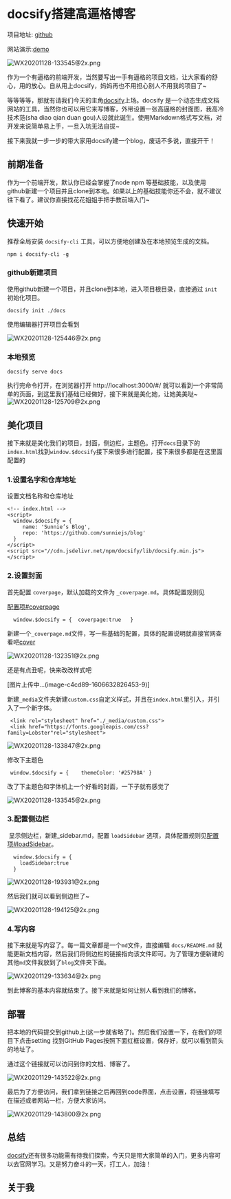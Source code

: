 # docsify搭建高逼格博客

项目地址: [github](https://github.com/sunniejs/blog)    

网站演示:[de](https://sunniejs.github.io/blog/#/)[mo](https://sunniejs.github.io/blog/#/)

![WX20201128-133545@2x.png](https://upload-images.jianshu.io/upload_images/11007391-43470ab3932bcb0f.png?imageMogr2/auto-orient/strip%7CimageView2/2/w/1240)


作为一个有逼格的前端开发，当然要写出一手有逼格的项目文档，让大家看的舒心，用的放心。自从用上docsify，妈妈再也不用担心别人不用我的项目了~

等等等等，那就有请我们今天的主角[docsify](https://docsify.js.org/#/zh-cn/)上场。docsify 是一个动态生成文档网站的工具，当然你也可以用它来写博客，外带设置一张高逼格的封面图，我高冷技术范(sha diao qian duan gou)人设就此诞生。使用Markdown格式写文档，对开发来说简单易上手，一旦入坑无法自拔~

接下来我就一步一步的带大家用docsify建一个blog，废话不多说，直接开干！

## 前期准备

作为一个前端开发，默认你已经会掌握了node npm 等基础技能，以及使用github新建一个项目并且clone到本地。如果以上的基础技能你还不会，就不建议往下看了。建议你直接找花花姐姐手把手教前端入门~

## 快速开始

推荐全局安装 `docsify-cli` 工具，可以方便地创建及在本地预览生成的文档。

```
npm i docsify-cli -g
```

### github新建项目

使用github新建一个项目，并且clone到本地，进入项目根目录，直接通过 `init` 初始化项目。

```
docsify init ./docs
```

使用编辑器打开项目会看到

![WX20201128-125446@2x.png](https://upload-images.jianshu.io/upload_images/11007391-34d45ba472bd98ce.png?imageMogr2/auto-orient/strip%7CimageView2/2/w/1240)
### 本地预览

```
docsify serve docs
```

执行完命令打开，在浏览器打开 http://localhost:3000/#/ 就可以看到一个非常简单的页面，到这里我们基础已经做好，接下来就是美化她，让她美美哒~
![WX20201128-125709@2x.png](https://upload-images.jianshu.io/upload_images/11007391-db6a7303fa2a4f45.png?imageMogr2/auto-orient/strip%7CimageView2/2/w/1240)




## 美化项目

接下来就是美化我们的项目，封面，侧边栏，主题色。打开`docs`目录下的`index.html`找到`window.$docsify`接下来很多进行配置，接下来很多都是在这里面配置的

### 1.设置名字和仓库地址

设置文档名称和仓库地址

```
<!-- index.html -->
<script>
  window.$docsify = {  
     name: 'Sunnie’s Blog', 
     repo: 'https://github.com/sunniejs/blog'
  }
</script>
<script src="//cdn.jsdelivr.net/npm/docsify/lib/docsify.min.js"></script>
```

### 2.设置封面

首先配置 `coverpage`，默认加载的文件为 `_coverpage.md`。具体配置规则见

[配置项#coverpage](https://docsify.js.org/#/zh-cn/cover)

```
  window.$docsify = {  coverpage:true   }
```

新建一个`_coverpage.md`文件，写一些基础的配置，具体的配置说明就直接官网查看吧[cover](https://docsify.js.org/#/zh-cn/cover)

![WX20201128-132351@2x.png](https://upload-images.jianshu.io/upload_images/11007391-df9ef6093341a076.png?imageMogr2/auto-orient/strip%7CimageView2/2/w/1240)

还是有点丑呢，快来改改样式吧

[图片上传中...(image-c4cd89-1606632826453-9)]

新建`_media`文件夹新建`custom.css`自定义样式，并且在`index.html`里引入，并引入了一个新字体。

```
 <link rel="stylesheet" href="./_media/custom.css">
 <link href="https://fonts.googleapis.com/css?family=Lobster"rel="stylesheet">
```

![WX20201128-133847@2x.png](https://upload-images.jianshu.io/upload_images/11007391-d10b934fe1b0a359.png?imageMogr2/auto-orient/strip%7CimageView2/2/w/1240)

修改下主题色

```
 window.$docsify = {    themeColor: '#25798A' }
```

改了下主题色和字体机上一个好看的封面，一下子就有感觉了

![WX20201128-133545@2x.png](https://upload-images.jianshu.io/upload_images/11007391-f2875e72738fdb17.png?imageMogr2/auto-orient/strip%7CimageView2/2/w/1240)


### 3.配置侧边栏

 显示侧边栏，新建_sidebar.md，配置 `loadSidebar` 选项，具体配置规则见[配置项#loadSidebar](https://docsify.js.org/#/zh-cn/more-pages?id=%e5%ae%9a%e5%88%b6%e4%be%a7%e8%be%b9%e6%a0%8f)。

```
  window.$docsify = {
    loadSidebar:true
  }
```
![WX20201128-193931@2x.png](https://upload-images.jianshu.io/upload_images/11007391-5fbe596713b2c7ba.png?imageMogr2/auto-orient/strip%7CimageView2/2/w/1240)


然后我们就可以看到侧边栏了~

![WX20201128-194125@2x.png](https://upload-images.jianshu.io/upload_images/11007391-5ae3d285285c7743.png?imageMogr2/auto-orient/strip%7CimageView2/2/w/1240)


### 4.写内容

接下来就是写内容了。每一篇文章都是一个`md`文件，直接编辑 `docs/README.md` 就能更新文档内容，然后我们将侧边栏的链接指向该文件即可。为了管理方便新建的其他`md`文件我放到了`blog`文件夹下面。

![WX20201129-133634@2x.png](https://upload-images.jianshu.io/upload_images/11007391-1f9bab930a250e11.png?imageMogr2/auto-orient/strip%7CimageView2/2/w/1240)


到此博客的基本内容就结束了。接下来就是如何让别人看到我们的博客。

## 部署

把本地的代码提交到github上(这一步就省略了)。然后我们设置一下，在我们的项目下点击setting 找到GitHub Pages按照下面红框设置，保存好，就可以看到箭头的地址了。

通过这个链接就可以访问到你的文档、博客了。

![WX20201129-143522@2x.png](https://upload-images.jianshu.io/upload_images/11007391-49c6cecbc2c4449b.png)


最后为了方便访问，我们拿到链接之后再回到code界面，点击设置，将链接填写在描述或者网站一栏，方便大家访问。

![WX20201129-143800@2x.png](https://upload-images.jianshu.io/upload_images/11007391-de83472a2c06ae48.png?imageMogr2/auto-orient/strip%7CimageView2/2/w/1240)

## 总结

[docsify](https://docsify.js.org/#/zh-cn/quickstart)还有很多功能需有待我们探索，今天只是带大家简单的入门，更多内容可以去官网学习。又是努力奋斗的一天，打工人，加油！

## 关于我